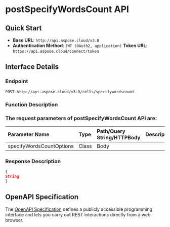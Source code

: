 # **postSpecifyWordsCount API**

 

## **Quick Start**

- **Base URL**: `http://api.aspose.cloud/v3.0`
- **Authentication Method**: `JWT (OAuth2, application)`  **Token URL**: `https://api.aspose.cloud/connect/token`
## **Interface Details**

### **Endpoint** 

```
POST http://api.aspose.cloud/v3.0/cells/specifywordscount
```

### **Function Description**

### The request parameters of **postSpecifyWordsCount** API are: 

| Parameter Name | Type | Path/Query String/HTTPBody | Description | 
| :- | :- | :- |:- | 
|specifyWordsCountOptions|Class|Body||


### **Response Description**
```json
{
String
}
```

## OpenAPI Specification

The [OpenAPI Specification](https://reference.aspose.cloud/cells/#/StatisticalCharactersController/PostSpecifyWordsCount) defines a publicly accessible programming interface and lets you carry out REST interactions directly from a web browser.

